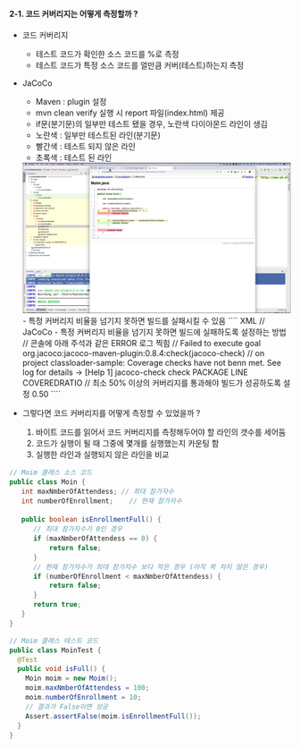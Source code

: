 #### 2-1. 코드 커버리지는 어떻게 측정할까 ? 

- 코드 커버리지 
  - 테스트 코드가 확인한 소스 코드를 %로 측정
  - 테스트 코드가 특정 소스 코드를 얼만큼 커버(테스트)하는지 측정

- JaCoCo 
  - Maven : plugin 설정  
  - mvn clean verify 실행 시 report 파일(index.html) 제공 
  - if문(분기문)의 일부만 테스트 됐을 경우, 노란색 다이아몬드 라인이 생김
  - 노란색 : 일부만 테스트된 라인(분기문)
  - 빨간색 : 테스트 되지 않은 라인
  - 초록색 : 테스트 된 라인
  <img src="https://github.com/jjunhoo/JavaByteCode/blob/master/%EC%BD%94%EB%93%9C%EC%BB%A4%EB%B2%84%EB%A6%AC%EC%A7%80.PNG">
  - 특정 커버리지 비율을 넘기지 못하면 빌드를 실패시킬 수 있음
  ```` XML
  // JaCoCo - 특정 커버리지 비율을 넘기지 못하면 빌드에 실패하도록 설정하는 방법
  // 콘솔에 아래 주석과 같은 ERROR 로그 찍힘
  // Failed to execute goal org.jacoco:jacoco-maven-plugin:0.8.4:check(jacoco-check)
  // on project classloader-sample: Coverage checks have not benn met. See log for details -> [Help 1]
  <execution>
    <id>jacoco-check</id>
    <goals>
      <goal>check</goal>
    </goals>
    <configuration>
      <rules>
        <rule>
          <element>PACKAGE</element>
          <limits>
            <limit>
              <counter>LINE</counter>
              <value>COVEREDRATIO</value>
              // 최소 50% 이상의 커버리지를 통과해야 빌드가 성공하도록 설정
              <minimum>0.50</minimum>
            </limit>
          </limits>
        </rule> 
      </rules>
    </configuration>
  </execution>
  ````

- 그렇다면 코드 커버리지를 어떻게 측정할 수 있었을까 ?
  1. 바이트 코드를 읽어서 코드 커버리지를 측정해두어야 할 라인의 갯수를 세어둠
  2. 코드가 실행이 될 때 그중에 몇개를 실행했는지 카운팅 함
  3. 실행한 라인과 실행되지 않은 라인을 비교 

```` java
// Moim 클래스 소스 코드
public class Moin { 
   int maxNmberOfAttendess; // 최대 참가자수 
   int numberOfEnrollment;    // 현재 참가자수

   public boolean isEnrollmentFull() { 
      // 최대 참가자수가 0인 경우
      if (maxNmberOfAttendess == 0) {
          return false; 
      } 
      // 현재 참가자수가 최대 참가자수 보다 작은 경우 (아직 꽉 차지 않은 경우)
      if (numberOfEnrollment < maxNmberOfAttendess) {
          return false;
      }
      return true;
   } 
}
```` 

```` java
// Moim 클래스 테스트 코드
public class MoinTest {
  @Test
  public void isFull() {
    Moin moim = new Moim();
    moim.maxNmberOfAttendess = 100;
    moim.numberOfEnrollment = 10;
    // 결과가 False이면 성공
    Assert.assertFalse(moim.isEnrollmentFull());
  }
}
````
